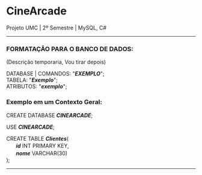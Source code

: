 # CineArcade
Projeto UMC | 2º Semestre | MySQL, C#

<hr>

<H3>FORMATAÇÃO PARA O BANCO DE DADOS:</H3>
<p>(Descrição temporaria, Vou tirar depois)</p>

DATABASE | COMANDOS: "<b><i>EXEMPLO</i></b>";<br>
TABELA: "<b><i>Exemplo</i></b>";<br>
ATRIBUTOS: "<b><i>exemplo</i></b>";<br>

<h3>Exemplo em um Contexto Geral:</h3>

CREATE DATABASE <b><i>CINEARCADE</i></b>;

USE <b><i>CINEARCADE</i></b>;

CREATE TABLE <b><i>Clientes</i></b>(<br>
ㅤㅤ<b><i>id</i></b> INT PRIMARY KEY,<br>
ㅤㅤ<b><i>nome</i></b> VARCHAR(30)<br>
);
<hr>

